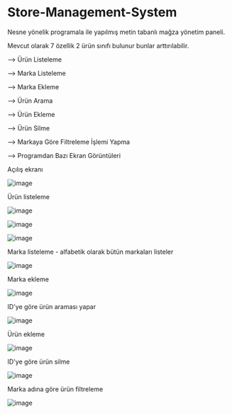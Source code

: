 # Store-Management-System

Nesne yönelik programala ile yapılmış metin tabanlı mağza yönetim paneli.

Mevcut olarak 7 özellik 2 ürün sınıfı bulunur bunlar arttırılabilir.

--> Ürün Listeleme


--> Marka Listeleme


--> Marka Ekleme


--> Ürün Arama


--> Ürün Ekleme


--> Ürün Silme


--> Markaya Göre Filtreleme İşlemi Yapma



--> Programdan Bazı Ekran Görüntüleri

Açılış ekranı

![image](https://github.com/YalcinBoraDincer/Store-Management-System/assets/40895613/0c192392-7ff6-42fc-a1ff-7ef7d89cb4e3)


Ürün listeleme 

![image](https://github.com/YalcinBoraDincer/Store-Management-System/assets/40895613/e4b21afe-ca8f-420e-a0de-9f313e272845)

![image](https://github.com/YalcinBoraDincer/Store-Management-System/assets/40895613/d084fd37-c26c-4187-b060-e4189f3a0c6d)

![image](https://github.com/YalcinBoraDincer/Store-Management-System/assets/40895613/a667f367-1cc6-4ea4-8e18-aa5d13806960)


Marka listeleme - alfabetik olarak bütün markaları listeler 

![image](https://github.com/YalcinBoraDincer/Store-Management-System/assets/40895613/9870f9c1-92fd-4b91-95fd-32db7665c13a)

Marka ekleme

![image](https://github.com/YalcinBoraDincer/Store-Management-System/assets/40895613/75fe2fe5-309e-4423-bfbe-dc646c4e2abe)



ID'ye göre ürün araması yapar

![image](https://github.com/YalcinBoraDincer/Store-Management-System/assets/40895613/33ba5d65-b20e-47cf-9261-4f99aea4084b)

Ürün ekleme

![image](https://github.com/YalcinBoraDincer/Store-Management-System/assets/40895613/2bb0c066-d024-4245-a1d5-7ba40752b5a0)

ID'ye göre ürün silme

![image](https://github.com/YalcinBoraDincer/Store-Management-System/assets/40895613/f7d383c2-15cb-4399-b5ea-40943f28e4ae)

Marka adına göre ürün filtreleme

![image](https://github.com/YalcinBoraDincer/Store-Management-System/assets/40895613/c02da847-aaee-40d8-a202-748e745f1dd1)













